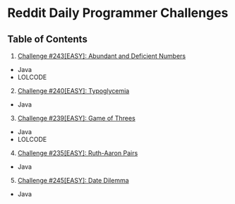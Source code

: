 # Reddit Daily Programmer Challenges
## Table of Contents
1. <a href="https://www.reddit.com/r/dailyprogrammer/comments/3uuhdk/20151130_challenge_243_easy_abundant_and/">Challenge #243[EASY]: Abundant and Deficient Numbers</a>
  * Java  
  * LOLCODE
2. <a href="https://www.reddit.com/r/dailyprogrammer/comments/3s4nyq/20151109_challenge_240_easy_typoglycemia/">Challenge #240[EASY]: Typoglycemia</a>
  * Java
3. <a href="https://www.reddit.com/r/dailyprogrammer/comments/3r7wxz/20151102_challenge_239_easy_a_game_of_threes/">Challenge #239[EASY]: Game of Threes</a>
  * Java
  * LOLCODE
4. <a href="https://www.reddit.com/r/dailyprogrammer/comments/3nkanm/20151005_challenge_235_easy_ruthaaron_pairs/">Challenge #235[EASY]: Ruth-Aaron Pairs</a>
  * Java
5. <a href="https://www.reddit.com/r/dailyprogrammer/comments/3wshp7/20151214_challenge_245_easy_date_dilemma/">Challenge #245[EASY]: Date Dilemma</a>
  * Java
